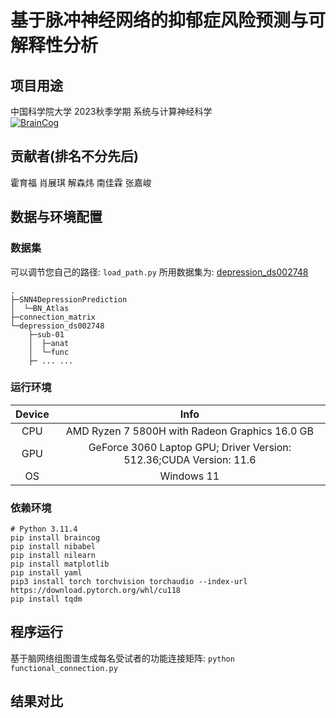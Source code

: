# 基于脉冲神经网络的抑郁症风险预测与可解释性分析
## 项目用途
中国科学院大学 2023秋季学期 系统与计算神经科学<br>
[![BrainCog](https://img.shields.io/badge/SNN-BrainCog-brightgreen.svg)](https://www.brain-cog.network/)

## 贡献者(排名不分先后)
霍育福 肖展琪 解森炜 南佳霖 张嘉峻

## 数据与环境配置
### 数据集
可以调节您自己的路径: `load_path.py`
所用数据集为: [depression_ds002748](https://openneuro.org/datasets/ds002748/versions/1.0.5)
```shell
.
├─SNN4DepressionPrediction
│  └─BN_Atlas
├─connection_matrix
└─depression_ds002748
    ├─sub-01
    │  ├─anat
    │  └─func
    ├─ ... ...
```

### 运行环境
|Device|Info|
|:-:|:-:|
|CPU|AMD Ryzen 7 5800H with Radeon Graphics 16.0 GB|
|GPU|GeForce 3060 Laptop GPU; Driver Version: 512.36;CUDA Version: 11.6|
|OS|Windows 11 |

### 依赖环境
```shell
# Python 3.11.4
pip install braincog
pip install nibabel
pip install nilearn
pip install matplotlib
pip install yaml
pip3 install torch torchvision torchaudio --index-url https://download.pytorch.org/whl/cu118
pip install tqdm
```

## 程序运行
基于脑网络组图谱生成每名受试者的功能连接矩阵: `python functional_connection.py`


## 结果对比



